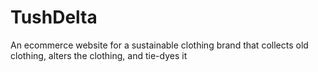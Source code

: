 # TushDelta
An ecommerce website for a sustainable clothing brand that collects old clothing, alters the clothing, and tie-dyes it
